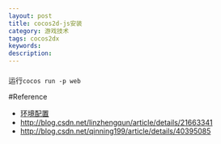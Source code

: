 ```yaml
---
layout: post
title: cocos2d-js安装
category: 游戏技术
tags: cocos2dx
keywords: 
description: 
---
```


####

运行`cocos run -p web`

#Reference

* [环境配置](http://blog.csdn.net/yuanxizifengling/article/details/38361267)
* <http://blog.csdn.net/linzhengqun/article/details/21663341>
* <http://blog.csdn.net/qinning199/article/details/40395085>